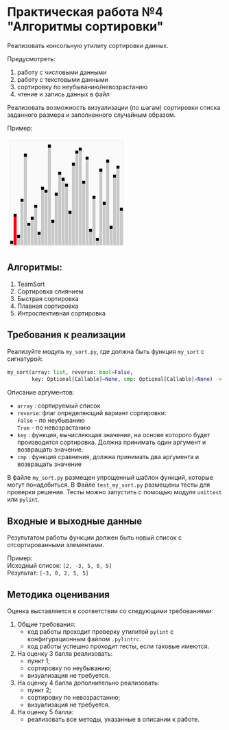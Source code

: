 # Практическая работа №4 "Алгоритмы сортировки"

Реализовать консольную утилиту сортировки данных.

Предусмотреть:
1) работу с числовыми данными
2) работу с текстовыми данными
3) сортировку по неубыванию/невозрастанию
4) чтение и запись данных в файл

Реализовать возможность визуализации (по шагам) сортировки списка
заданного размера и заполненного случайным образом.

Пример:

![Шейкерная сортировка, shaker sort](../../image/shaker_sort.gif)

## Алгоритмы:

1) TeamSort
2) Сортировка слиянием
3) Быстрая сортировка
4) Плавная сортировка
5) Интроспективная сортировка

##  Требования к реализации

Реализуйте модуль ```my_sort.py```, где должна быть функция
```my_sort``` с сигнатурой:

```python
my_sort(array: list, reverse: bool=False,
		key: Optional[Callable]=None, cmp: Optional[Callable]=None) -> list
```

Описание аргументов:

- ```array```  : сортируемый список
- ```reverse```: флаг определяющий вариант сортировки:<br>
		 		 ```False``` - по неубыванию<br>
		   		 ```True``` - по невозрастанию<br>
- ```key```    : функция, вычисляющая значение, на основе
		   		 которого будет производится сортировка.
		   		 Должна принимать один аргумент и возвращать значение.
- ```cmp```    : функция сравнения, должна принимать два аргумента и возвращать значение

В файле `my_sort.py` размещен упрощенный шаблон функций, которые могут
понадобиться. В Файле `test_my_sort.py` размещены тесты для проверки
решения. Тесты можно запустить с помощью модуля `unittest` или `pylint`.

## Входные и выходные данные

Результатом работы функции должен быть новый список с отсортированными элементами.

Пример:<br>
Исходный список: ```[2, -3, 5, 0, 5]```<br>
Результат: ```[-3, 0, 2, 5, 5]```<br>

## Методика оценивания

Оценка выставляется в соответствии со следующими требованиями:

1) Общие требования:
    - код работы проходит проверку утилитой `pylint` с конфигурационным
    файлом `.pylintrc`.
    - код работы успешно проходит тесты, если таковые имеются.
2) На оценку 3 балла реализовать:
    - пункт 1;
	- сортировку по неубыванию;
	- визуализация не требуется.
3) На оценку 4 балла дополнительно реализовать:
	- пункт 2;
    - сортировку по невозрастанию;
	- визуализация не требуется.
4) На оценку 5 балла:
    - реализовать все методы, указанные в описании к работе. 

<!-- 
## Полезные материалы

- [Плавная сортировка (smooth sort)](http://cppalgo.blogspot.com/2010/10/smoothsort.html)
- [Интроспективная сортировка](https://web.archive.org/web/20110825150145/http://ralphunden.net/?q=a-guide-to-introsort)
- [Динамический самообновляемый график на Python](https://ru.stackoverflow.com/questions/789210/%D0%94%D0%B8%D0%BD%D0%B0%D0%BC%D0%B8%D1%87%D0%B5%D1%81%D0%BA%D0%B8%D0%B9-%D1%81%D0%B0%D0%BC%D0%BE%D0%BE%D0%B1%D0%BD%D0%BE%D0%B2%D0%BB%D1%8F%D0%B5%D0%BC%D1%8B%D0%B9-%D0%B3%D1%80%D0%B0%D1%84%D0%B8%D0%BA-%D0%BD%D0%B0-python)
- [Sorting Algorithms Animations](https://www.toptal.com/developers/sorting-algorithms)
-->
